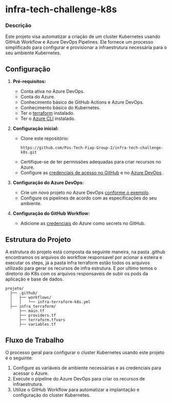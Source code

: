 # infra-tech-challenge-k8s

### Descrição
Este projeto visa automatizar a criação de um cluster Kubernetes usando GitHub Workflow e Azure DevOps Pipelines. Ele fornece um processo simplificado para configurar e provisionar a infraestrutura necessária para o seu ambiente Kubernetes.

## Configuração

1. **Pré-requisitos:**
    - Conta ativa no Azure DevOps.
    - Conta do Azure.
    - Conhecimento básico de GitHub Actions e Azure DevOps.
    - Conhecimento básico do Kubernetes.
    - Ter o [terraform](https://developer.hashicorp.com/terraform/downloads) instalado.
    - Ter o [Azure CLI](https://learn.microsoft.com/pt-br/cli/azure/install-azure-cli) instalado.

2. **Configuração inicial:**
    - Clone este repositório: 
      ```
      https://github.com/Pos-Tech-Fiap-Group-2/infra-tech-challenge-k8s.git
      ```
    - Certifique-se de ter permissões adequadas para criar recursos no Azure.
    - Configure as [credenciais de acesso no GitHub](https://docs.github.com/pt/actions/security-guides/using-secrets-in-github-actions) e no [Azure DevOps](https://learn.microsoft.com/en-us/azure/devops/pipelines/process/set-secret-variables?view=azure-devops&tabs=yaml%2Cbash).

3. **Configuração do Azure DevOps:**
    - Crie um novo projeto no Azure DevOps [conforme o exemplo](https://learn.microsoft.com/pt-br/azure/devops/organizations/projects/create-project?view=azure-devops&tabs=browser).
    - Configure os pipelines de acordo com as especificações do seu ambiente.

4. **Configuração do GitHub Workflow:**
    - Adicione as [credenciais](https://learn.microsoft.com/en-us/cli/azure/get-started-with-azure-cli) do Azure como secrets no GitHub.

## Estrutura do Projeto

A estrutura do projeto está composta da seguinte maneira, na pasta .github encontramos os arquivos do workflow responsavel por acionar a esteira e executar os steps, já a pasta infra terraform estão todos os arquivos utilizado para gerar os recursos de infra estrutura. E por ultimo temos o diretorio do K8s com os arquivos responsaveis de subir os pods da aplicação e base de dados.

```
projeto/
  ├── .github/
  │   ├── workflows/
  │   │   └── infra-terraform-k8s.yml
  ├── infra_terraform/
      ├── main.tf
      ├── providers.tf
      ├── terraform.tfvars
      ├── variables.tf      
```
## Fluxo de Trabalho

O processo geral para configurar o cluster Kubernetes usando este projeto é o seguinte:

1. Configure as variáveis de ambiente necessárias e as credenciais para acessar o Azure.
2. Execute o pipeline do Azure DevOps para criar os recursos de infraestrutura.
3. Utilize o GitHub Workflow para automatizar a implantação e configuração do cluster Kubernetes.